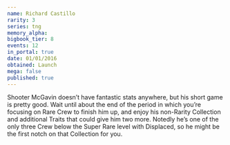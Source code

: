```yaml
---
name: Richard Castillo
rarity: 3
series: tng
memory_alpha:
bigbook_tier: 8
events: 12
in_portal: true
date: 01/01/2016
obtained: Launch
mega: false
published: true
---
```


Shooter McGavin doesn’t have fantastic stats anywhere, but his short game is pretty good. Wait until about the end of the period in which you’re focusing on Rare Crew to finish him up, and enjoy his non-Rarity Collection and additional Traits that could give him two more. Notedly he’s one of the only three Crew below the Super Rare level with Displaced, so he might be the first notch on that Collection for you.
